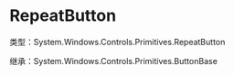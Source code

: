 # RepeatButton

类型：System.Windows.Controls.Primitives.RepeatButton

继承：System.Windows.Controls.Primitives.ButtonBase

